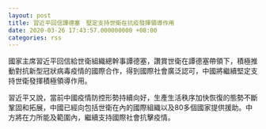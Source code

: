 ```yaml
---
layout: post
title: 習近平回信譚德塞　堅定支持世衛在抗疫發揮領導作用
date: 2020-03-26 17:43:57.000000000 +08:00
categories: rss
---
```


國家主席習近平回信給世衛組織總幹事譚德塞，讚賞世衛在譚德塞帶領下，積極推動對抗新型冠狀病毒疫情的國際合作，得到國際社會廣泛認可，中國將繼續堅定支持世衛發揮積極領導作用。

習近平又說，當前中國疫情防控形勢持續向好，生產生活秩序加快恢復的態勢不斷鞏固和拓展，中國已經向包括世衛在內的國際組織以及80多個國家提供援助。中方將在力所能及範圍內，繼續支持國際社會抗擊疫情。
